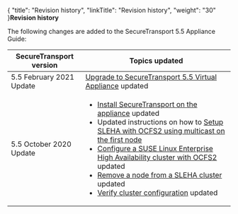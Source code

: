{
    "title": "Revision history",
    "linkTitle": "Revision history",
    "weight": "30"
}**Revision history**

  

The following changes are added to the <span class="mc-variable suite_variables.SecureTransportName variable">SecureTransport</span> <span class="mc-variable axway_variables.Component_Version variable">5.5</span> Appliance Guide:

<table>
   <thead>
      <tr>
<th style="text-align: center;" class="HeadE-Column1-Header1"><span class="mc-variable suite_variables.SecureTransportName variable">SecureTransport</span> version         </th>
<th class="HeadD-Column1-Header1">Topics updated         </th>
      </tr>
   </thead>
   <tbody>
      <tr>
         <td>5.5 February 2021 Update         </td>
         <td><a href="../update-to-st-virt-appliance" class="MCXref xref">Upgrade to SecureTransport 5.5 Virtual Appliance</a> updated         </td>
      </tr>
      <tr>
         <td>5.5 October 2020 Update         </td>
         <td><ul>
<li><a href="../installation/install-st-on-appliance" class="MCXref xref">Install SecureTransport on the appliance</a> updated</li>
<li>Updated instructions on how to <a href="#" class="MCXref xref">Setup SLEHA with OCFS2 using multicast on the first node</a></li>
<li><a href="../axway_appliance_san_card/setting_up_suse_linux_enterprise_ha_ocfs2" class="MCXref xref">Configure a SUSE Linux Enterprise High Availability cluster with OCFS2</a> updated</li>
<li><a href="../axway_appliance_san_card/setting_up_suse_linux_enterprise_ha_ocfs2/f_remove_node" class="MCXref xref">Remove a node from a SLEHA cluster</a> updated</li>
<li><a href="../axway_appliance_san_card/setting_up_suse_linux_enterprise_ha_ocfs2/verifiy_cluster" class="MCXref xref">Verify cluster configuration</a> updated</li>
</ul>         </td>
      </tr>
   </tbody>
</table>
